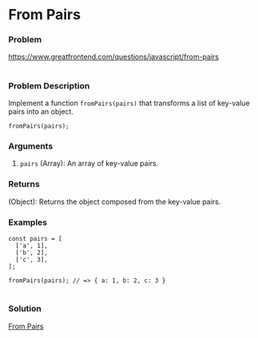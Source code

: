 # From Pairs

### Problem

https://www.greatfrontend.com/questions/javascript/from-pairs

#

### Problem Description

Implement a function `fromPairs(pairs)` that transforms a list of key-value pairs into an object.

```
fromPairs(pairs);
```

### Arguments

1. `pairs` (Array): An array of key-value pairs.

### Returns

(Object): Returns the object composed from the key-value pairs.

### Examples

```
const pairs = [
  ['a', 1],
  ['b', 2],
  ['c', 3],
];

fromPairs(pairs); // => { a: 1, b: 2, c: 3 }

```

#

### Solution

[From Pairs](./fromPairs.js)